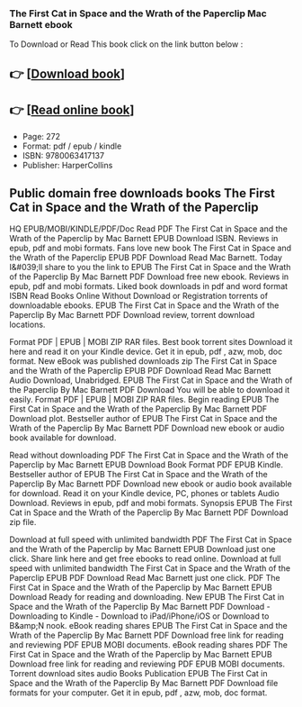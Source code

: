 ### The First Cat in Space and the Wrath of the Paperclip Mac Barnett ebook

To Download or Read This book click on the link button below :

## 👉  [**[Download book](http://get-pdfs.com/download.php?group=book&from=github.com&id=721028&lnk=1081 "Download book")**]

## 👉  [**[Read online book](http://get-pdfs.com/download.php?group=book&from=github.com&id=721028&lnk=1081 "Read online book")**]


* Page: 272
* Format: pdf / epub / kindle
* ISBN: 9780063417137
* Publisher: HarperCollins



## Public domain free downloads books The First Cat in Space and the Wrath of the Paperclip


HQ EPUB/MOBI/KINDLE/PDF/Doc Read PDF The First Cat in Space and the Wrath of the Paperclip by Mac Barnett EPUB Download ISBN. Reviews in epub, pdf and mobi formats. Fans love new book The First Cat in Space and the Wrath of the Paperclip EPUB PDF Download Read Mac Barnett. Today I&amp;#039;ll share to you the link to EPUB The First Cat in Space and the Wrath of the Paperclip By Mac Barnett PDF Download free new ebook. Reviews in epub, pdf and mobi formats. Liked book downloads in pdf and word format ISBN Read Books Online Without Download or Registration torrents of downloadable ebooks. EPUB The First Cat in Space and the Wrath of the Paperclip By Mac Barnett PDF Download review, torrent download locations.

Format PDF | EPUB | MOBI ZIP RAR files. Best book torrent sites Download it here and read it on your Kindle device. Get it in epub, pdf , azw, mob, doc format. New eBook was published downloads zip The First Cat in Space and the Wrath of the Paperclip EPUB PDF Download Read Mac Barnett Audio Download, Unabridged. EPUB The First Cat in Space and the Wrath of the Paperclip By Mac Barnett PDF Download You will be able to download it easily. Format PDF | EPUB | MOBI ZIP RAR files. Begin reading EPUB The First Cat in Space and the Wrath of the Paperclip By Mac Barnett PDF Download plot. Bestseller author of EPUB The First Cat in Space and the Wrath of the Paperclip By Mac Barnett PDF Download new ebook or audio book available for download.

Read without downloading PDF The First Cat in Space and the Wrath of the Paperclip by Mac Barnett EPUB Download Book Format PDF EPUB Kindle. Bestseller author of EPUB The First Cat in Space and the Wrath of the Paperclip By Mac Barnett PDF Download new ebook or audio book available for download. Read it on your Kindle device, PC, phones or tablets Audio Download. Reviews in epub, pdf and mobi formats. Synopsis EPUB The First Cat in Space and the Wrath of the Paperclip By Mac Barnett PDF Download zip file.

Download at full speed with unlimited bandwidth PDF The First Cat in Space and the Wrath of the Paperclip by Mac Barnett EPUB Download just one click. Share link here and get free ebooks to read online. Download at full speed with unlimited bandwidth The First Cat in Space and the Wrath of the Paperclip EPUB PDF Download Read Mac Barnett just one click. PDF The First Cat in Space and the Wrath of the Paperclip by Mac Barnett EPUB Download Ready for reading and downloading. New EPUB The First Cat in Space and the Wrath of the Paperclip By Mac Barnett PDF Download - Downloading to Kindle - Download to iPad/iPhone/iOS or Download to B&amp;amp;N nook. eBook reading shares EPUB The First Cat in Space and the Wrath of the Paperclip By Mac Barnett PDF Download free link for reading and reviewing PDF EPUB MOBI documents. eBook reading shares PDF The First Cat in Space and the Wrath of the Paperclip by Mac Barnett EPUB Download free link for reading and reviewing PDF EPUB MOBI documents. Torrent download sites audio Books Publication EPUB The First Cat in Space and the Wrath of the Paperclip By Mac Barnett PDF Download file formats for your computer. Get it in epub, pdf , azw, mob, doc format.





